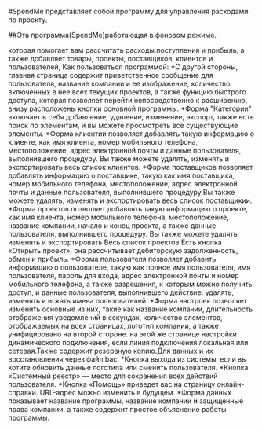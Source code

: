 #SpendMe представляет собой программу для управления расходами по проекту.

##Эта программа(SpendMe)работающая в фоновом режиме.

которая помогает вам рассчитать расходы,поступления и прибыль,
а также добавляет товары, проекты, поставщиков, клиентов
и пользователей, Как пользоваться программой:
*С другой стороны, главная страница содержит приветственное сообщение для пользователя, название компании и ее изображение,
количество включенных в нее всех текущих проектов, а также функцию быстрого доступа, которая позволяет перейти непосредственно к расширению,
внизу расположены кнопки основной программы.
*Форма "Категории" включает в себя добавление, удаление, изменение, экспорт, также есть поиск по элементам, и вы можете просмотреть все существующие элементы.
*Форма клиентии позволяет добавлять такую ​​информацию о клиенте, как имя клиента, номер мобильного телефона, местоположение, адрес электронной почты и данные пользователя,
выполнившего процедуру. Вы также можете удалять, изменять и экспортировать весь список клиентов.
*Форма поставщиков позволяет добавлять информацию о поставщике, такую ​​как имя поставщика, номер мобильного телефона, местоположение, адрес электронной почты и данные пользователя, выполнившего процедуру.Вы также можете удалять, изменять и экспортировать весь список поставщикии.
*Форма проектов позволяет добавлять такую ​​информацию о проекте, как имя клиента, номер мобильного телефона, местоположение, название компании, начало и конец проекта, а также данные пользователя, выполнившего процедуру. Вы также можете удалять, изменять и экспортировать Весь список проектов.Есть кнопка «Открыть проект», она рассчитывает дебиторскую задолженность, обмен и прибыль.
*Форма пользователя позволяет добавить информацию о пользователе, такую ​​как полное имя пользователя, имя пользователя, пароль для входа, адрес электронной почты и номер мобильного телефона, а также разрешения, к которым можно получить доступ, и данные пользователя, выполнившего действие. удалять, изменять и искать имена пользователей.
*Форма настроек позволяет изменить основные из них, такие как название компании, длительность отображения уведомлений в секундах, количество элементов, отображаемых на всех страницах, логотип компании, а также унифицировано на второй стороне. на этой же странице настройки динамического подключения, если линия подключения локальная или сетевая.Также содержит резервную копию.Для данных и их восстановления через файл.bac.
*Кнопка выхода из системы, если вы хотите обновить данные логотипа или сменить пользователя.
*Кнопка «Системный реестр» — место для сохранения всех действий пользователя.
*Кнопка «Помощь» приведет вас на страницу онлайн-справки. URL-адрес можно изменить в будущем.
*Форма данных показывает название программы, название компании и защищенные права компании, а также содержит простое объяснение работы программы.
